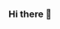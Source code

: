 ### Hi there 👋

<!--
**Military-axe/Military-axe** is a ✨ _special_ ✨ repository because its `README.md` (this file) appears on your GitHub profile.

🔭 I’m currently working on Team233, which is a CTF team fo GZHU

🌱 I’m currently learning re in windows

👯 I’m looking to collaborate on learning re and CTF, 大佬带带我

📫 How to reach me: mi1itray.axe@gmail.com

Welcome to my [Personal blog](https://mi1itray_axe.gitee.io/)

